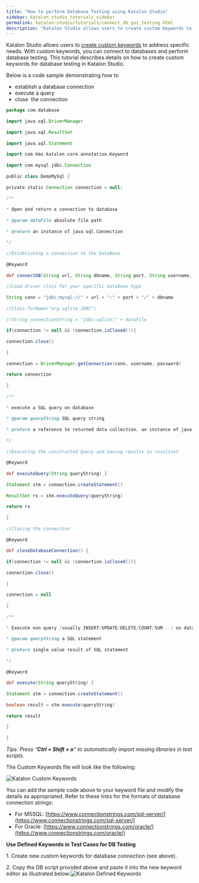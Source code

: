 ```yaml
---
title: "How to perform Database Testing using Katalon Studio"
sidebar: katalon_studio_tutorials_sidebar
permalink: katalon-studio/tutorials/connect_db_gui_testing.html
description: "Katalon Studio allows users to create custom keywords to address specific needs. With custom keywords, you can connect and perform database testing."
---
```

[](#)

Katalon Studio allows users to [create custom keywords](https://www.katalon.com/resources-center/tutorials/advanced/create-custom-keyword/) to address specific needs. With custom keywords, you can connect to databases and perform database testing. This tutorial describes details on how to create custom keywords for database testing in Katalon Studio.

Below is a code sample demonstrating how to

*   establish a database connection
*   execute a query
*   close  the connection

```groovy
package com.database
 
import java.sql.DriverManager
 
import java.sql.ResultSet
 
import java.sql.Statement
 
import com.kms.katalon.core.annotation.Keyword
 
import com.mysql.jdbc.Connection
 
public class DemoMySql {
 
private static Connection connection = null;
 
/**
 
* Open and return a connection to database
 
* @param dataFile absolute file path
 
* @return an instance of java.sql.Connection
 
*/
 
//Establishing a connection to the DataBase
 
@Keyword
 
def connectDB(String url, String dbname, String port, String username, String password){
 
//Load driver class for your specific database type
 
String conn = "jdbc:mysql://" + url + ":" + port + "/" + dbname
 
//Class.forName("org.sqlite.JDBC")
 
//String connectionString = "jdbc:sqlite:" + dataFile
 
if(connection != null && !connection.isClosed()){
 
connection.close()
 
}
 
connection = DriverManager.getConnection(conn, username, password)
 
return connection
 
}
 
/**
 
* execute a SQL query on database
 
* @param queryString SQL query string
 
* @return a reference to returned data collection, an instance of java.sql.ResultSet
 
*/
 
//Executing the constructed Query and Saving results in resultset
 
@Keyword
 
def executeQuery(String queryString) {
 
Statement stm = connection.createStatement()
 
ResultSet rs = stm.executeQuery(queryString)
 
return rs
 
}
 
//Closing the connection
 
@Keyword
 
def closeDatabaseConnection() {
 
if(connection != null && !connection.isClosed()){
 
connection.close()
 
}
 
connection = null
 
}
 
/**
 
* Execute non-query (usually INSERT/UPDATE/DELETE/COUNT/SUM...) on database
 
* @param queryString a SQL statement
 
* @return single value result of SQL statement
 
*/
 
@Keyword
 
def execute(String queryString) {
 
Statement stm = connection.createStatement()
 
boolean result = stm.execute(queryString)
 
return result
 
}
 
}

```

_Tips: Press “_**_Ctrl + Shift + o_**_“ to automatically import missing libraries in test scripts._

The Custom Keywords file will look like the following:

![Katalon Custom Keywords](../../images/katalon-studio/tutorials/connect_db_gui_testing/Test-Explorer_Custom-Keywords.png)

You can add the sample code above to your keyword file and modify the details as appropriated. Refer to these links for the formats of database connection strings:

*   For MSSQL: [https://www.connectionstrings.com/sql-server/](https://www.connectionstrings.com/sql-server/)
*   For Oracle: [https://www.connectionstrings.com/oracle/](https://www.connectionstrings.com/oracle/)

**Use Defined Keywords in Test Cases for DB Testing**

1\. Create new custom keywords for database connection (see above).

2\. Copy the DB script provided above and paste it into the new keyword editor as illustrated below:![Katalon Defined Keywords](../../images/katalon-studio/tutorials/connect_db_gui_testing/DB-Testing.png)

[](#modal-id-popup)